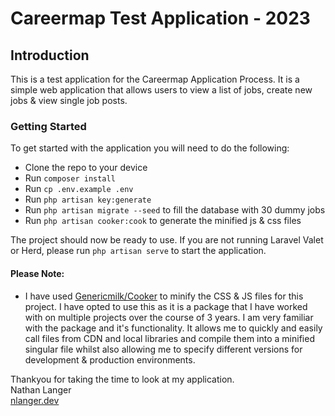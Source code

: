 # Careermap Test Application - 2023

## Introduction

This is a test application for the Careermap Application Process. It is a simple web application that allows users to view a list of jobs, create new jobs & view single job posts.

### Getting Started

To get started with the application you will need to do the following:

- Clone the repo to your device
- Run `composer install`
- Run `cp .env.example .env`
- Run `php artisan key:generate`
- Run `php artisan migrate --seed` to fill the database with 30 dummy jobs
- Run `php artisan cooker:cook` to generate the minified js & css files

The project should now be ready to use. If you are not running Laravel Valet or Herd, please run `php artisan serve` to start the application.

#### Please Note:

- I have used [Genericmilk/Cooker](https://github.com/genericmilk/cooker) to minify the CSS & JS files for this project. I have opted to use this as it is a package that I have worked with on multiple projects over the course of 3 years. I am very familiar with the package and it's functionality. It allows me to quickly and easily call files from CDN and local libraries and compile them into a minified singular file whilst also allowing me to specify different versions for development & production environments.

Thankyou for taking the time to look at my application.<br>
Nathan Langer<br> [nlanger.dev](https://nlanger.dev)


